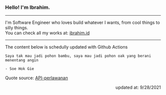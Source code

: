 <h3>Hello! I'm Ibrahim.</h3>

---

I'm Software Engineer who loves build whatever I wants, from cool things to silly things. <br>
You can check all my works at: [ibrahim.id](https://ibrahim.id)

---

The content below is schedully updated with Github Actions

    Saya tak mau jadi pohon bambu, saya mau jadi pohon oak yang berani menentang angin

    - Soe Hok Gie

Quote source: [API-perlawanan](https://github.com/ibamibrhm/api-perlawanan)

<div dir="rtl">
updated at: 9/28/2021
</div>